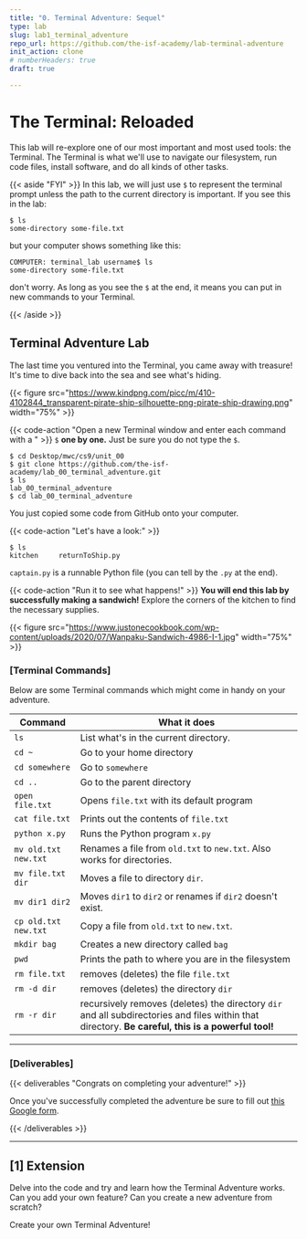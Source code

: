 ```yaml
---
title: "0. Terminal Adventure: Sequel"
type: lab
slug: lab1_terminal_adventure
repo_url: https://github.com/the-isf-academy/lab-terminal-adventure
init_action: clone
# numberHeaders: true
draft: true

---
```

# The Terminal: Reloaded
This lab will re-explore one of our most important and most used tools: the Terminal. 
The Terminal is what we'll use to navigate our filesystem, run code files, install software, and
do all kinds of other tasks.


{{< aside "FYI" >}}
In this lab, we will just use `$` to represent the terminal prompt unless the path to the
current directory is important. If you see this in the lab:
```shell
$ ls
some-directory some-file.txt
```
but your computer shows something like this:
```shell
COMPUTER: terminal_lab username$ ls
some-directory some-file.txt
```
don't worry. As long as you see the `$` at the end, it means you can put in new commands to your
Terminal.

{{< /aside >}}


## Terminal Adventure Lab

The last time you ventured into the Terminal, you came away with treasure! It's time to dive back into the sea and see what's hiding.

{{< figure src="https://www.kindpng.com/picc/m/410-4102844_transparent-pirate-ship-silhouette-png-pirate-ship-drawing.png" width="75%"  >}}

{{< code-action "Open a new Terminal window and enter each command with a " >}} `$` **one by one.**
Just be sure you do not type the `$`.

```shell
$ cd Desktop/mwc/cs9/unit_00
$ git clone https://github.com/the-isf-academy/lab_00_terminal_adventure.git
$ ls
lab_00_terminal_adventure	 
$ cd lab_00_terminal_adventure
```

You just copied some code from GitHub onto your computer. 

{{< code-action "Let's have a look:" >}} 

```shell
$ ls
kitchen	    returnToShip.py
```

`captain.py` is a runnable Python file (you can tell by the `.py` at the end). 

{{< code-action "Run it to see what happens!" >}} **You will end this lab by successfully making a sandwich!** Explore the corners of the kitchen to find the necessary supplies.

{{< figure src="https://www.justonecookbook.com/wp-content/uploads/2020/07/Wanpaku-Sandwich-4986-I-1.jpg" width="75%"  >}}

### [Terminal Commands]
Below are some Terminal commands which might come in handy on your adventure.


| Command              | What it does                                 |
| --------------       | -------------------------------------------- |
| `ls`                 | List what's in the current directory.        |
| `cd ~`               | Go to your home directory                    |
| `cd somewhere`       | Go to `somewhere`                            |
| `cd ..`              | Go to the parent directory                   |
| `open file.txt`      | Opens `file.txt` with its default program    |
| `cat file.txt`       | Prints out the contents of `file.txt`        |
| `python x.py`        | Runs the Python program `x.py`               |
| `mv old.txt new.txt` | Renames a file from `old.txt` to `new.txt`. Also works for directories. |
| `mv file.txt dir`    | Moves a file to directory `dir`.             |
| `mv dir1 dir2`       | Moves `dir1` to `dir2` or renames if `dir2` doesn't exist.          |
| `cp old.txt new.txt` | Copy a file from `old.txt` to `new.txt`.     |
| `mkdir bag`          | Creates a new directory called `bag`     |
| `pwd`                | Prints the path to where you are in the filesystem |
| `rm file.txt`        | removes (deletes) the file `file.txt`        |
| `rm -d dir`          | removes (deletes) the directory `dir`        |
| `rm -r dir`          | recursively removes (deletes) the directory `dir` and all subdirectories and files within that directory. **Be careful, this is a powerful tool!** |

---

### [Deliverables]


{{< deliverables "Congrats on completing your adventure!" >}}  

Once you've successfully completed the adventure be sure to fill out [this Google form](xxx).

{{< /deliverables >}}

---

## [1] Extension



Delve into the code and try and learn how the Terminal Adventure works. Can you add your own feature? Can you create a new adventure from scratch? 

Create your own Terminal Adventure! 
